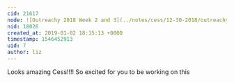 ```yaml
---
cid: 21617
node: ![Outreachy 2018 Week 2 and 3](../notes/cess/12-30-2018/outreachy-2018-week-2-and-3)
nid: 18026
created_at: 2019-01-02 18:15:13 +0000
timestamp: 1546452913
uid: 7
author: liz
---
```


 Looks amazing Cess!!!! So excited for you to be working on this